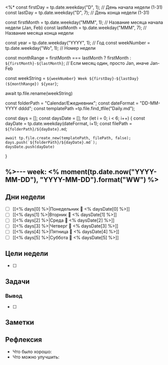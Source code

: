 <%*
const firstDay = tp.date.weekday("D", 1); // День начала недели (1-31)
const lastDay = tp.date.weekday("D", 7); // День конца недели (1-31)

const firstMonth = tp.date.weekday("MMM", 1); // Название месяца начала недели (Jan, Feb)
const lastMonth = tp.date.weekday("MMM", 7); // Название месяца конца недели

const year = tp.date.weekday("YYYY", 1); // Год
const weekNumber = tp.date.weekday("Wo", 1); // Номер недели

const monthRange = firstMonth === lastMonth ? firstMonth : `${firstMonth}-${lastMonth}`; // Если месяц один, просто Jan, иначе Jan-Feb

const weekString = `${weekNumber} Week ${firstDay}-${lastDay} (${monthRange}) ${year}`;


await tp.file.rename(weekString)


const folderPath = "Calendar/Ежедневник"; 
const dateFormat = "DD-MM-YYYY dddd";
const templatePath =tp.file.find_tfile("Daily.md");

const days = [];
const daysDate = [];
for (let i = 0; i < 6; i++) {
    const dayDate = tp.date.weekday(dateFormat, i+1);
    const filePath = `${folderPath}/${dayDate}.md`;
    
    await tp.file.create_new(templatePath, filePath, false);
    days.push(`${folderPath}/${dayDate}.md`);
    daysDate.push(dayDate)
}

%>---
week: <% moment(tp.date.now("YYYY-MM-DD"), "YYYY-MM-DD").format("WW") %>
---
## Дни недели

- [ ] [[<% days[0] %>|Понедельник 📅 <% daysDate[0] %>]]
- [ ] [[<% days[1] %>|Вторник 📅 <% daysDate[1] %>]]
- [ ] [[<% days[2] %>|Среда 📅 <% daysDate[2] %>]]
- [ ] [[<% days[3] %>|Четверг 📅 <% daysDate[3] %>]]
- [ ] [[<% days[4] %>|Пятница 📅 <% daysDate[4] %>]]
- [ ] [[<% days[5] %>|Суббота 📅 <% daysDate[5] %>]]

## Цели недели

- [ ]

## Задачи

### Вывод

- [ ]

## Заметки

## Рефлексия

- Что было хорошо:
- Что можно улучшить: